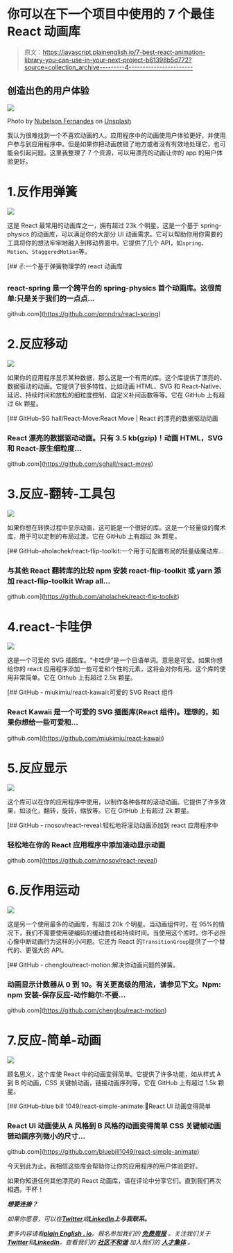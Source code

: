 # 你可以在下一个项目中使用的 7 个最佳 React 动画库

> 原文：<https://javascript.plainenglish.io/7-best-react-animation-library-you-can-use-in-your-next-project-b61398b5d772?source=collection_archive---------4----------------------->

## 创造出色的用户体验

![](img/46bb4d9d9cd534b5ff211b44f687ee24.png)

Photo by [Nubelson Fernandes](https://unsplash.com/@nublson?utm_source=medium&utm_medium=referral) on [Unsplash](https://unsplash.com?utm_source=medium&utm_medium=referral)

我认为很难找到一个不喜欢动画的人。应用程序中的动画使用户体验更好，并使用户参与到应用程序中。但是如果你把动画放错了地方或者没有有效地处理它，也可能会引起问题。这里我整理了 7 个资源，可以用漂亮的动画让你的 app 的用户体验更好。

# 1.反作用弹簧

![](img/b06523821500dd008a71c35393aafe0e.png)

这是 React 最常用的动画库之一，拥有超过 23k 个明星。这是一个基于 spring-physics 的动画库，可以满足你的大部分 UI 动画需求。它可以帮助你用你需要的工具将你的想法牢牢地融入到移动界面中。它提供了几个 API，如`spring`、`Motion`、`StaggeredMotion`等。

[](https://github.com/pmndrs/react-spring) [## ✌️:一个基于弹簧物理学的 react 动画库

### react-spring 是一个跨平台的 spring-physics 首个动画库。这很简单:只是关于我们的一点点…

github.com](https://github.com/pmndrs/react-spring) 

# 2.反应移动

![](img/68d8ca294bf95ab0d9ad222326be8f68.png)

如果你的应用程序显示某种数据，那么这是一个有用的库。这个库提供了漂亮的、数据驱动的动画。它提供了很多特性，比如动画 HTML、SVG 和 React-Native、延迟、持续时间和放松的细粒度控制、自定义补间函数等等。它在 GitHub 上有超过 6k 颗星。

[](https://github.com/sghall/react-move) [## GitHub-SG hall/React-Move:React Move | React 的漂亮的数据驱动动画

### React 漂亮的数据驱动动画。只有 3.5 kb(gzip)！动画 HTML，SVG 和 React-原生细粒度…

github.com](https://github.com/sghall/react-move) 

# 3.反应-翻转-工具包

![](img/0b076fe84f457e3d6548b212b6584947.png)

如果你想在转换过程中显示动画，这可能是一个很好的库。这是一个轻量级的魔术库，用于可以定制的布局过渡。它在 GitHub 上有超过 3k 颗星。

[](https://github.com/aholachek/react-flip-toolkit) [## GitHub-aholachek/react-flip-toolkit:一个用于可配置布局的轻量级魔动库…

### 与其他 React 翻转库的比较 npm 安装 react-flip-toolkit 或 yarn 添加 react-flip-toolkit Wrap all…

github.com](https://github.com/aholachek/react-flip-toolkit) 

# 4.react-卡哇伊

![](img/80dde3af2fdfc48446a4725f86be82ca.png)

这是一个可爱的 SVG 插图库。“卡哇伊”是一个日语单词。意思是可爱。如果你想给你的 react 应用程序添加一些可爱和个性的元素，这将会对你有用。这个库的使用非常简单。它在 Github 上有超过 2.5k 颗星。

[](https://github.com/miukimiu/react-kawaii) [## GitHub - miukimiu/react-kawaii:可爱的 SVG React 组件

### React Kawaii 是一个可爱的 SVG 插图库(React 组件)。理想的，如果你想给一些可爱和…

github.com](https://github.com/miukimiu/react-kawaii) 

# 5.反应显示

![](img/b6642981c4d37fc5a036b1da2d21e09b.png)

这个库可以在你的应用程序中使用，以制作各种各样的滚动动画。它提供了许多效果，如淡化，翻转，旋转，缩放等。它在 GitHub 上有超过 2k 颗星。

[](https://github.com/rnosov/react-reveal) [## GitHub - rnosov/react-reveal:轻松地将滚动动画添加到 react 应用程序中

### 轻松地在你的 React 应用程序中添加滚动显示动画

github.com](https://github.com/rnosov/react-reveal) 

# 6.反作用运动

![](img/399a1601a9ed9973d81e42cd913ebb6f.png)

这是另一个使用最多的动画库，有超过 20k 个明星。当动画组件时，在 95%的情况下，我们不需要使用硬编码的缓动曲线和持续时间。当使用这个库时，你不必担心像中断动画行为这样的小问题。它还为 React 的`TransitionGroup`提供了一个替代的、更强大的 API。

[](https://github.com/chenglou/react-motion) [## GitHub - chenglou/react-motion:解决你动画问题的弹簧。

### 动画显示计数器从 0 到 10。有关更高级的用法，请参见下文。Npm: npm 安装-保存反应-动作鲍尔:不要…

github.com](https://github.com/chenglou/react-motion) 

# 7.反应-简单-动画

![](img/a24f71e4e5e4dc921c40104036d0a97d.png)

顾名思义，这个库使 React 中的动画变得简单。它提供了许多功能，如从样式 A 到 B 的动画，CSS 关键帧动画，链接动画序列等。它在 GitHub 上有超过 1.5k 颗星。

[](https://github.com/bluebill1049/react-simple-animate) [## GitHub-blue bill 1049/react-simple-animate:🎯React UI 动画变得简单

### React UI 动画使从 A 风格到 B 风格的动画变得简单 CSS 关键帧动画链动画序列微小的尺寸…

github.com](https://github.com/bluebill1049/react-simple-animate) 

今天到此为止。我相信这些库会帮助你让你的应用程序的用户体验更好。

如果你知道任何其他漂亮的 React 动画库，请在评论中分享它们。直到我们再次相遇。干杯！

***想要连接？***

*如果你愿意，可以在*[***Twitter***](https://twitter.com/FarhanT99598254)**或*[***LinkedIn***](https://www.linkedin.com/in/farhan-tanvir-b08520151/)***上与我联系。****

**更多内容请看*[***plain English . io***](https://plainenglish.io/)*。报名参加我们的* [***免费周报***](http://newsletter.plainenglish.io/) *。关注我们关于*[***Twitter***](https://twitter.com/inPlainEngHQ)*和*[***LinkedIn***](https://www.linkedin.com/company/inplainenglish/)*。查看我们的* [***社区不和谐***](https://discord.gg/GtDtUAvyhW) *加入我们的* [***人才集体***](https://inplainenglish.pallet.com/talent/welcome) *。**